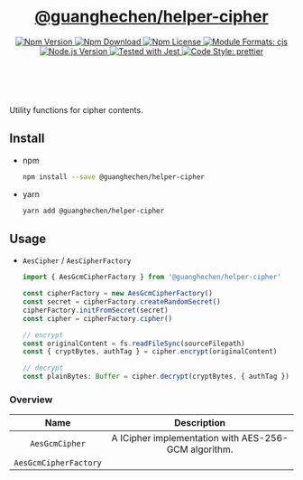 <header>
  <h1 align="center">
    <a href="https://github.com/guanghechen/node-scaffolds/tree/@guanghechen/helper-cipher@5.0.7/packages/helper-cipher#readme">@guanghechen/helper-cipher</a>
  </h1>
  <div align="center">
    <a href="https://www.npmjs.com/package/@guanghechen/helper-cipher">
      <img
        alt="Npm Version"
        src="https://img.shields.io/npm/v/@guanghechen/helper-cipher.svg"
      />
    </a>
    <a href="https://www.npmjs.com/package/@guanghechen/helper-cipher">
      <img
        alt="Npm Download"
        src="https://img.shields.io/npm/dm/@guanghechen/helper-cipher.svg"
      />
    </a>
    <a href="https://www.npmjs.com/package/@guanghechen/helper-cipher">
      <img
        alt="Npm License"
        src="https://img.shields.io/npm/l/@guanghechen/helper-cipher.svg"
      />
    </a>
    <a href="#install">
      <img
        alt="Module Formats: cjs"
        src="https://img.shields.io/badge/module_formats-cjs-green.svg"
      />
    </a>
    <a href="https://github.com/nodejs/node">
      <img
        alt="Node.js Version"
        src="https://img.shields.io/node/v/@guanghechen/helper-cipher"
      />
    </a>
    <a href="https://github.com/facebook/jest">
      <img
        alt="Tested with Jest"
        src="https://img.shields.io/badge/tested_with-jest-9c465e.svg"
      />
    </a>
    <a href="https://github.com/prettier/prettier">
      <img
        alt="Code Style: prettier"
        src="https://img.shields.io/badge/code_style-prettier-ff69b4.svg?style=flat-square"
      />
    </a>
  </div>
</header>
<br/>

Utility functions for cipher contents.


## Install

* npm

  ```bash
  npm install --save @guanghechen/helper-cipher
  ```

* yarn

  ```bash
  yarn add @guanghechen/helper-cipher
  ```

## Usage

* `AesCipher` / `AesCipherFactory`

  ```typescript
  import { AesGcmCipherFactory } from '@guanghechen/helper-cipher'

  const cipherFactory = new AesGcmCipherFactory()
  const secret = cipherFactory.createRandomSecret()
  cipherFactory.initFromSecret(secret)
  const cipher = cipherFactory.cipher()

  // encrypt
  const originalContent = fs.readFileSync(sourceFilepath)
  const { cryptBytes, authTag } = cipher.encrypt(originalContent)

  // decrypt
  const plainBytes: Buffer = cipher.decrypt(cryptBytes, { authTag })
  ```



### Overview

Name                  | Description
:--------------------:|:----------------------------:
`AesGcmCipher`        | A ICipher implementation with AES-256-GCM algorithm.
`AesGcmCipherFactory` |


[homepage]: https://github.com/guanghechen/node-scaffolds/tree/@guanghechen/helper-cipher@5.0.7/packages/helper-cipher#readme
